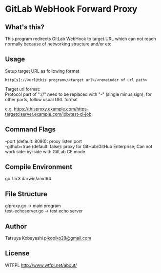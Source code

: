 GitLab WebHook Forward Proxy
====

What's this?
----
This program redirects GitLab WebHook to target URL which can not reach normally because of networking structure and/or etc.

Usage
----
Setup target URL as following format
```
http[s]://<url@this program>/<target url>/<remainder of url path>
```

Target url format:  
Protocol part of "://" need to be replaced with "-" (single minus sign); for other parts, follow usual URL format

e.g.
https://thisproxy.example.com/https-targetciserver.example.com/job/test-ci-job

Command Flags
----
-port (default: 8080): proxy listen port  
-github=true (default: false): proxy for GitHub/GitHub Enterprise; Can not work side-by-side with GitLab CE mode

Compile Environment
----
go 1.5.3 darwin/amd64

File Structure
----
glproxy.go -> main program  
test-echoserver.go -> test echo server

Author
----
Tatsuya Kobayashi <pikopiko28@gmail.com>

License
----
WTFPL http://www.wtfpl.net/about/
